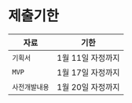 # 제출기한

|  자료  |  기한  |
| --- | --- |
| `기획서` | 1월 11일 자정까지 |
| `MVP` | 1월 17일 자정까지 |
| `사전개발내용` | 1월 20일 자정까지 |
